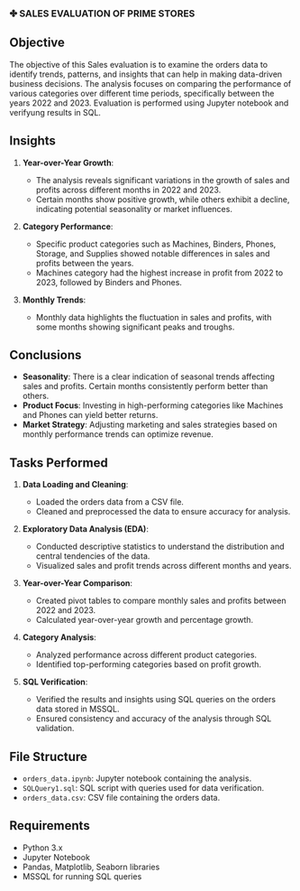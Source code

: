 ### ✤ SALES EVALUATION OF PRIME STORES

## Objective
The objective of this Sales evaluation is to examine the orders data to identify trends, patterns, and insights that can help in making data-driven business decisions. The analysis focuses on comparing the performance of various categories over different time periods, specifically between the years 2022 and 2023. Evaluation is performed using Jupyter notebook and verifyung results in SQL.

## Insights
1. **Year-over-Year Growth**:
    - The analysis reveals significant variations in the growth of sales and profits across different months in 2022 and 2023.
    - Certain months show positive growth, while others exhibit a decline, indicating potential seasonality or market influences.

2. **Category Performance**:
    - Specific product categories such as Machines, Binders, Phones, Storage, and Supplies showed notable differences in sales and profits between the years.
    - Machines category had the highest increase in profit from 2022 to 2023, followed by Binders and Phones.

3. **Monthly Trends**:
    - Monthly data highlights the fluctuation in sales and profits, with some months showing significant peaks and troughs.

## Conclusions
- **Seasonality**: There is a clear indication of seasonal trends affecting sales and profits. Certain months consistently perform better than others.
- **Product Focus**: Investing in high-performing categories like Machines and Phones can yield better returns.
- **Market Strategy**: Adjusting marketing and sales strategies based on monthly performance trends can optimize revenue.

## Tasks Performed
1. **Data Loading and Cleaning**:
    - Loaded the orders data from a CSV file.
    - Cleaned and preprocessed the data to ensure accuracy for analysis.

2. **Exploratory Data Analysis (EDA)**:
    - Conducted descriptive statistics to understand the distribution and central tendencies of the data.
    - Visualized sales and profit trends across different months and years.

3. **Year-over-Year Comparison**:
    - Created pivot tables to compare monthly sales and profits between 2022 and 2023.
    - Calculated year-over-year growth and percentage growth.

4. **Category Analysis**:
    - Analyzed performance across different product categories.
    - Identified top-performing categories based on profit growth.

5. **SQL Verification**:
    - Verified the results and insights using SQL queries on the orders data stored in MSSQL.
    - Ensured consistency and accuracy of the analysis through SQL validation.
  
## File Structure
- `orders_data.ipynb`: Jupyter notebook containing the analysis.
- `SQLQuery1.sql`: SQL script with queries used for data verification.
- `orders_data.csv`: CSV file containing the orders data.

## Requirements
- Python 3.x
- Jupyter Notebook
- Pandas, Matplotlib, Seaborn libraries
- MSSQL for running SQL queries

